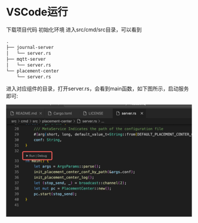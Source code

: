# VSCode运行
下载项目代码
初始化环境
进入src/cmd/src目录，可以看到
```
.
├── journal-server
│   └── server.rs
├── mqtt-server
│   └── server.rs
└── placement-center
    └── server.rs
```

进入对应组件的目录，打开server.rs，会看到main函数，如下图所示，启动服务即可:

![image](../../../images/VSCode-Running-1.png)
